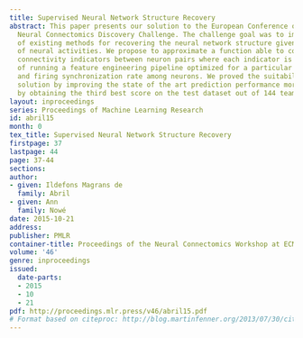 ```yaml
---
title: Supervised Neural Network Structure Recovery
abstract: This paper presents our solution to the European Conference of Machine Learning
  Neural Connectomics Discovery Challenge. The challenge goal was to improve the performance
  of existing methods for recovering the neural network structure given the time series
  of neural activities. We propose to approximate a function able to combine several
  connectivity indicators between neuron pairs where each indicator is the result
  of running a feature engineering pipeline optimized for a particular noise level
  and firing synchronization rate among neurons. We proved the suitability of our
  solution by improving the state of the art prediction performance more than 6% and
  by obtaining the third best score on the test dataset out of 144 teams.
layout: inproceedings
series: Proceedings of Machine Learning Research
id: abril15
month: 0
tex_title: Supervised Neural Network Structure Recovery
firstpage: 37
lastpage: 44
page: 37-44
sections: 
author:
- given: Ildefons Magrans de
  family: Abril
- given: Ann
  family: Nowé
date: 2015-10-21
address: 
publisher: PMLR
container-title: Proceedings of the Neural Connectomics Workshop at ECML 2014
volume: '46'
genre: inproceedings
issued:
  date-parts:
  - 2015
  - 10
  - 21
pdf: http://proceedings.mlr.press/v46/abril15.pdf
# Format based on citeproc: http://blog.martinfenner.org/2013/07/30/citeproc-yaml-for-bibliographies/
---
```

